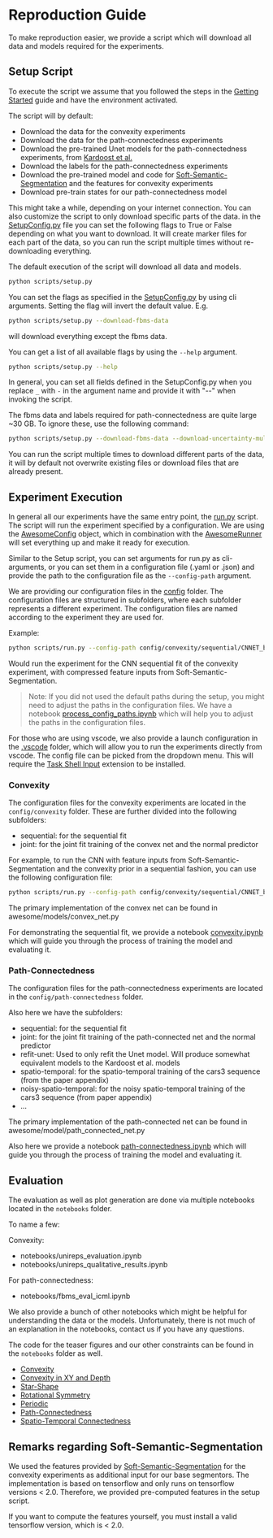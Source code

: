 # Reproduction Guide

To make reproduction easier, we provide a script which will download all data and models required for the experiments.

## Setup Script

To execute the script we assume that you followed the steps in the [Getting Started](getting_started.md) guide and have the environment activated.

The script will by default:
- Download the data for the convexity experiments
- Download the data for the path-connectedness experiments
- Download the pre-trained Unet models for the path-connectedness experiments, from [Kardoost et al.](https://pure.mpg.de/rest/items/item_3353327/component/file_3499084/content)
- Download the labels for the path-connectedness experiments
- Download the pre-trained model and code for [Soft-Semantic-Segmentation](https://yaksoy.github.io/sss/) and the features for convexity experiments
- Download pre-train states for our path-connectedness model

This might take a while, depending on your internet connection. You can also customize the script to only download specific parts of the data.
in the [SetupConfig.py](../awesome/util/setup_config.py) file you can set the following flags to True or False depending on what you want to download.
It will create marker files for each part of the data, so you can run the script multiple times without re-downloading everything.

The default execution of the script will download all data and models.

```bash
python scripts/setup.py
```

You can set the flags as specified in the [SetupConfig.py](../awesome/util/setup_config.py) by using cli arguments. Setting the flag will invert the default value.
E.g.
```bash
python scripts/setup.py --download-fbms-data
```
will download everything except the fbms data.

You can get a list of all available flags by using the `--help` argument.
```bash
python scripts/setup.py --help
```

In general, you can set all fields defined in the SetupConfig.py when you replace `_` with `-` in the argument name and provide it with "--" when invoking the script.

The fbms data and labels required for path-connectedness are quite large ~30 GB. To ignore these, use the following command:

```bash
python scripts/setup.py --download-fbms-data --download-uncertainty-multicut-models --download-uncertainty-multicut-labels
```

You can run the script multiple times to download different parts of the data, it will by default not overwrite existing files or download files that are already present.

## Experiment Execution

In general all our experiments have the same entry point, the [run.py](../scripts/run.py) script. The script will run the experiment specified by a configuration.
We are using the [AwesomeConfig](../awesome/run/awesome_config.py) object, which in combination with the [AwesomeRunner](../awesome/run/awesome_runner.py) will set everything up and make it ready for execution.

Similar to the Setup script, you can set arguments for run.py as cli-arguments, or you can set them in a configuration file (.yaml or .json) and provide the path to the configuration file as the `--config-path` argument.

We are providing our configuration files in the [config](../config) folder. The configuration files are structured in subfolders, where each subfolder represents a different experiment. The configuration files are named according to the experiment they are used for.

Example:
```bash
python scripts/run.py --config-path config/convexity/sequential/CNNET_benchmark+feat+convex.yaml
```

Would run the experiment for the CNN sequential fit of the convexity experiment, with compressed feature inputs from Soft-Semantic-Segmentation.

> Note: If you did not used the default paths during the setup, you might need to adjust the paths in the configuration files. We have a notebook [process_config_paths.ipynb](../notebooks/process_config_paths.ipynb) which will help you to adjust the paths in the configuration files.

For those who are using vscode, we also provide a launch configuration in the [.vscode](../.vscode) folder, which will allow you to run the experiments directly from vscode. The config file can be picked from the dropdown menu. This will require the [Task Shell Input](https://marketplace.visualstudio.com/items?itemName=augustocdias.tasks-shell-input) extension to be installed.

### Convexity

The configuration files for the convexity experiments are located in the `config/convexity` folder.
These are further divided into the following subfolders:
- sequential: for the sequential fit
- joint: for the joint fit training of the convex net and the normal predictor

For example, to run the CNN with feature inputs from Soft-Semantic-Segmentation and the convexity prior in a sequential fashion, you can use the following configuration file:

```bash
python scripts/run.py --config-path config/convexity/sequential/CNNET_benchmark+feat+convex.yaml
```


The primary implementation of the convex net can be found in awesome/models/convex_net.py

For demonstrating the sequential fit, we provide a notebook [convexity.ipynb](../notebooks/how_to/convexity.ipynb) which will guide you through the process of training the model and evaluating it.

### Path-Connectedness

The configuration files for the path-connectedness experiments are located in the `config/path-connectedness` folder.

Also here we have the subfolders:
- sequential: for the sequential fit
- joint: for the joint fit training of the path-connected net and the normal predictor
- refit-unet: Used to only refit the Unet model. Will produce somewhat equivalent models to the Kardoost et al. models
- spatio-temporal: for the spatio-temporal training of the cars3 sequence (from the paper appendix)
- noisy-spatio-temporal: for the noisy spatio-temporal training of the cars3 sequence (from paper appendix)
- ...

The primary implementation of the path-connected net can be found in awesome/model/path_connected_net.py

Also here we provide a notebook [path-connectedness.ipynb](../notebooks/how_to/path-connectedness.ipynb) which will guide you through the process of training the model and evaluating it.

## Evaluation

The evaluation as well as plot generation are done via multiple notebooks located in the `notebooks` folder.

To name a few:

Convexity:

- notebooks/unireps_evaluation.ipynb
- notebooks/unireps_qualitative_results.ipynb

For path-connectedness:

- notebooks/fbms_eval_icml.ipynb

We also provide a bunch of other notebooks which might be helpful for understanding the data or the models. Unfortunately, there is not much of an explanation in the notebooks, contact us if you have any questions.

The code for the teaser figures and our other constraints can be found in the `notebooks` folder as well.

- [Convexity](../notebooks/icml_teaser_code/convex/convex.ipynb)
- [Convexity in XY and Depth](../notebooks/icml_teaser_code/convex-depth/convex.ipynb)
- [Star-Shape](../notebooks/icml_teaser_code/star_shaped/star.ipynb)
- [Rotational Symmetry](../notebooks/icml_teaser_code/rotation_symmetric/rotation_symmetric.ipynb)
- [Periodic](../notebooks/icml_teaser_code/repeating/repeating.ipynb)
- [Path-Connectedness](../notebooks/icml_teaser_code/connectedness/diffeo_convex.ipynb)
- [Spatio-Temporal Connectedness](../notebooks/icml_teaser_code/temporal_connectedness/temporal_connection.ipynb)


## Remarks regarding Soft-Semantic-Segmentation

We used the features provided by [Soft-Semantic-Segmentation](https://yaksoy.github.io/sss/) for the convexity experiments as additional input for our base segmentors. The implementation is based on tensorflow and only runs on tensorflow versions < 2.0. Therefore, we provided pre-computed features in the setup script.

If you want to compute the features yourself, you must install a valid tensorflow version, which is < 2.0.
